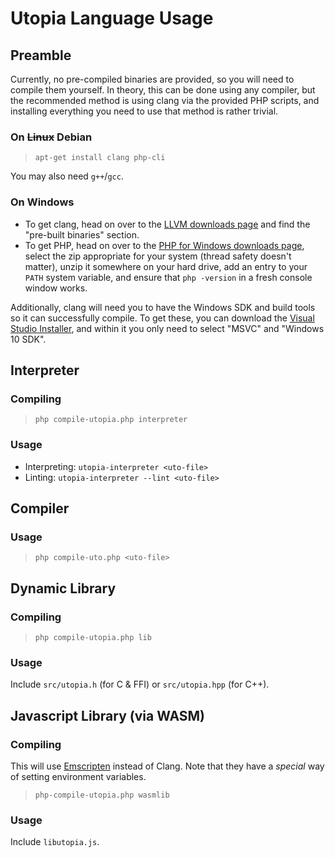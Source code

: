 # Utopia Language Usage

## Preamble

Currently, no pre-compiled binaries are provided, so you will need to compile them yourself. In theory, this can be done using any compiler, but the recommended method is using clang via the provided PHP scripts, and installing everything you need to use that method is rather trivial.

### On ~~Linux~~ Debian

> `apt-get install clang php-cli`

You may also need `g++`/`gcc`.

### On Windows

- To get clang, head on over to the [LLVM downloads page](https://releases.llvm.org/download.html) and find the "pre-built binaries" section.
- To get PHP, head on over to the [PHP for Windows downloads page](https://windows.php.net/download/), select the zip appropriate for your system (thread safety doesn't matter), unzip it somewhere on your hard drive, add an entry to your `PATH` system variable, and ensure that `php -version` in a fresh console window works.

Additionally, clang will need you to have the Windows SDK and build tools so it can successfully compile. To get these, you can download the [Visual Studio Installer](https://visualstudio.microsoft.com/thank-you-downloading-visual-studio/?sku=Community&rel=16), and within it you only need to select "MSVC" and "Windows 10 SDK".

## Interpreter

### Compiling

> `php compile-utopia.php interpreter`

### Usage

- Interpreting: `utopia-interpreter <uto-file>`
- Linting: `utopia-interpreter --lint <uto-file>`

## Compiler

### Usage

> `php compile-uto.php <uto-file>`

## Dynamic Library

### Compiling

> `php compile-utopia.php lib`

### Usage

Include `src/utopia.h` (for C & FFI) or `src/utopia.hpp` (for C++).

## Javascript Library (via WASM)

### Compiling

This will use [Emscripten](https://emscripten.org/docs/getting_started/downloads.html) instead of Clang. Note that they have a _special_ way of setting environment variables.

> `php-compile-utopia.php wasmlib`


### Usage

Include `libutopia.js`.
